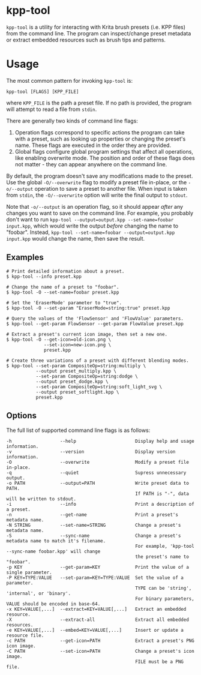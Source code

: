 # kpp-tool

`kpp-tool` is a utility for interacting with Krita brush presets (i.e.
KPP files) from the command line. The program can inspect/change
preset metadata or extract embedded resources such as brush tips and
patterns.


# Usage

The most common pattern for invoking `kpp-tool` is:

```
kpp-tool [FLAGS] [KPP_FILE]
```

where `KPP_FILE` is the path a preset file. If no path is provided,
the program will attempt to read a file from `stdin`.

There are generally two kinds of command line flags:

1. Operation flags correspond to specific actions the program can take
   with a preset, such as looking up properties or changing the
   preset's name. These flags are executed in the order they are
   provided.
2. Global flags configure global program settings that affect all
   operations, like enabling overwrite mode. The position and order of
   these flags does not matter - they can appear anywhere on the
   command line.

By default, the program doesn't save any modifications made to the
preset. Use the global `-O/--overwrite` flag to modify a preset file
in-place, or the `-o/--output` operation to save a preset to another
file. When input is taken from `stdin`, the `-O/--overwrite` option
will write the final output to `stdout`.

Note that `-o/--output` is an operation flag, so it should appear
*after* any changes you want to save on the command line. For example,
you probably don't want to run `kpp-tool --output=output.kpp
--set-name=foobar input.kpp`, which would write the output *before*
changing the name to "foobar". Instead, `kpp-tool --set-name=foobar
--output=output.kpp input.kpp` would change the name, then save the result.

## Examples

```
# Print detailed information about a preset.
$ kpp-tool --info preset.kpp

# Change the name of a preset to "foobar".
$ kpp-tool -O --set-name=foobar preset.kpp

# Set the 'EraserMode' parameter to "true".
$ kpp-tool -O --set-param "EraserMode=string:true" preset.kpp

# Query the values of the 'FlowSensor' and 'FlowValue' parameters.
$ kpp-tool --get-param FlowSensor --get-param FlowValue preset.kpp

# Extract a preset's current icon image, then set a new one.
$ kpp-tool -O --get-icon=old-icon.png \
              --set-icon=new-icon.png \
              preset.kpp

# Create three variations of a preset with different blending modes.
$ kpp-tool --set-param CompositeOp=string:multiply \
           --output preset_multiply.kpp \
           --set-param CompositeOp=string:dodge \
           --output preset_dodge.kpp \
           --set-param CompositeOp=string:soft_light_svg \
           --output preset_softlight.kpp \
           preset.kpp
```

## Options

The full list of supported command line flags is as follows:
```
-h                  --help                      Display help and usage information.
-v                  --version                   Display version information.
-O                  --overwrite                 Modify a preset file in-place.
-q                  --quiet                     Supress unnecessary output.
-o PATH             --output=PATH               Write preset data to PATH.
                                                If PATH is "-", data will be written to stdout.
-i                  --info                      Print a description of a preset.
-n                  --get-name                  Print a preset's metadata name.
-N STRING           --set-name=STRING           Change a preset's metadata name.
-S                  --sync-name                 Change a preset's metadata name to match it's filename.
                                                For example, 'kpp-tool --sync-name foobar.kpp' will change
                                                the preset's name to "foobar".
-p KEY              --get-param=KEY             Print the value of a single parameter.
-P KEY=TYPE:VALUE   --set-param=KEY=TYPE:VALUE  Set the value of a parameter.
                                                TYPE can be 'string', 'internal', or 'binary'.
                                                For binary parameters, VALUE should be encoded in base-64.
-x KEY=VALUE[,...]  --extract=KEY=VALUE[,...]   Extract an embedded resource.
-X                  --extract-all               Extract all embedded resources.
-e KEY=VALUE[,...]  --embed=KEY=VALUE[,...]     Insert or update a resource file.
-c PATH             --get-icon=PATH             Extract a preset's PNG icon image.
-C PATH             --set-icon=PATH             Change a preset's icon image.
                                                FILE must be a PNG file.
```
